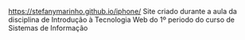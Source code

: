 https://stefanymarinho.github.io/iphone/
Site criado durante a aula da disciplina de Introdução à Tecnologia Web do 1º periodo do curso de Sistemas de Informação  
